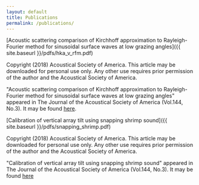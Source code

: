 ```yaml
---
layout: default
title: Publications
permalink: /publications/
---
```


[Acoustic scattering comparison of Kirchhoff approximation to Rayleigh-Fourier method for sinusoidal surface waves at low grazing angles]({{ site.baseurl }}/pdfs/hka_v_rfm.pdf)

Copyright (2018) Acoustical Society of America. This article may be downloaded for personal use only. Any other use requires prior permission of the author and the Acoustical Society of America.

"Acoustic scattering comparison of Kirchhoff approximation to Rayleigh-Fourier method for sinusoidal surface waves at low grazing angles" appeared in The Journal of the Acoustical Society of America (Vol.144, No.3). It may be found [here](https://doi.org/10.1121/1.5052256).

[Calibration of vertical array tilt using snapping shrimp sound]({{ site.baseurl }}/pdfs/snapping_shrimp.pdf)

Copyright (2018) Acoustical Society of America. This article may be downloaded for personal use only. Any other use requires prior permission of the author and the Acoustical Society of America.

"Calibration of vertical array tilt using snapping shrimp sound" appeared in The Journal of the Acoustical Society of America (Vol.144, No.3). It may be found [here](https://doi.org/10.1121/1.5054089)


